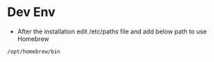 # Dev Env

* After the installation edit /etc/paths file and add below path to use Homebrew
```bash
/opt/homebrew/bin
```